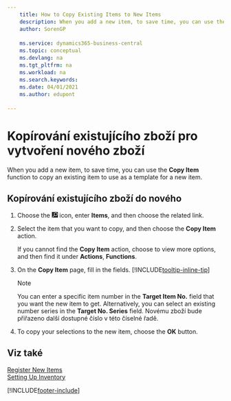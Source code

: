 ```yaml
---
    title: How to Copy Existing Items to New Items
    description: When you add a new item, to save time, you can use the Copy Item function to copy an existing item to use as a template for a new item.
    author: SorenGP

    ms.service: dynamics365-business-central
    ms.topic: conceptual
    ms.devlang: na
    ms.tgt_pltfrm: na
    ms.workload: na
    ms.search.keywords:
    ms.date: 04/01/2021
    ms.author: edupont

---
```

# Kopírování existujícího zboží pro vytvoření nového zboží

When you add a new item, to save time, you can use the **Copy Item** function to copy an existing item to use as a template for a new item.

## Kopírování existujícího zboží do nového

1. Choose the ![Lightbulb that opens the Tell Me feature.](media/ui-search/search_small.png "Tell me what you want to do") icon, enter **Items**, and then choose the related link.
2. Select the item that you want to copy, and then choose the **Copy Item** action.

   If you cannot find the **Copy Item** action, choose to view more options, and then find it under **Actions**, **Functions**.

3. On the **Copy Item** page, fill in the fields. [!INCLUDE[tooltip-inline-tip](includes/tooltip-inline-tip_md.md)]

   > [!NOTE]  
   > You can enter a specific item number in the **Target Item No.** field that you want the new item to get. Alternatively, you can select an existing number series in the **Target No. Series** field. Novému zboží bude přiřazeno další dostupné číslo v této číselné řadě.

4. To copy your selections to the new item, choose the **OK** button.

## Viz také

[Register New Items](inventory-how-register-new-items.md)  
[Setting Up Inventory](inventory-setup-inventory.md)


[!INCLUDE[footer-include](includes/footer-banner.md)]